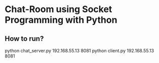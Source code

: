 # Chat-Room using Socket Programming with Python

## How to run?
python chat_server.py 192.168.55.13 8081
python client.py 192.168.55.13 8081
